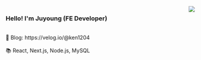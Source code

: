 <img align='right' src="https://github-readme-stats.vercel.app/api?username=tTab1204&show_icons=true&theme=tokyonight" />

### Hello! I'm Juyoung (FE Developer) 

<br />
🔧 Blog: https://velog.io/@ken1204 <br /> <br />
📚 React, Next.js, Node.js, MySQL



